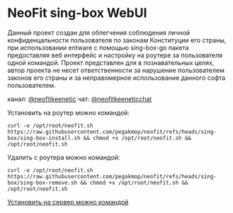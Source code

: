 # NeoFit sing-box WebUI
Данный проект создан для облегчения соблюдения личной конфиденцальности пользователя по законам Конституции его страны, при использовании entware с помощью sing-box-go пакета предоставляя веб интерфейс и настройку на роутере за пользователя одной командой. Проект представлен для в познавательных целях, автор проекта не несет ответственности за нарушение пользователем законов его страны и за неправомерное использование данного софта пользователем.

канал: [@neofitkeenetic](https://t.me/neofitkeenetic)
чат: [@neofitkeeneticchat](https://t.me/neofitkeeneticchat)

Установить на роутер можно командой:
```
curl -o /opt/root/neofit.sh https://raw.githubusercontent.com/pegakmop/neofit/refs/heads/sing-box/sing-box-install.sh && chmod +x /opt/root/neofit.sh && /opt/root/neofit.sh
```
Удалить с роутера можно командой:
```
curl -o /opt/root/neofit.sh https://raw.githubusercontent.com/pegakmop/neofit/refs/heads/sing-box/sing-box-remove.sh && chmod +x /opt/root/neofit.sh && /opt/root/neofit.sh
```


[Установить на сервер можно командой](https://github.com/pegakmop/neofit/blob/sing-box/xray-vless-server-install.md)
